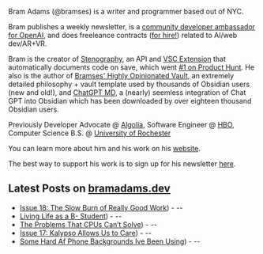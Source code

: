 Bram Adams (@bramses) is a writer and programmer based out of NYC. 

Bram publishes a weekly newsletter, is a [community developer ambassador for OpenAI](https://platform.openai.com/ambassadors), and does freeleance contracts ([for hire!](https://www.bramadams.dev/about/#consulting)) related to AI/web dev/AR+VR. 

Bram is the creator of [Stenography](https://stenography.dev), an API and [VSC Extension](https://marketplace.visualstudio.com/items?itemName=Stenography.stenography) that automatically documents code on save, which went [#1 on Product Hunt](https://www.producthunt.com/products/stenography#stenography). He also is the author of [Bramses' Highly Opinionated Vault](https://github.com/bramses/bramses-highly-opinionated-vault-2023), an extremely detailed philosophy + vault template used by thousands of Obsidian users (new and old!), and [ChatGPT MD](https://github.com/bramses/chatgpt-md), a (nearly) seemless integration of Chat GPT into Obsidian which has been downloaded by over eighteen thousand Obsidian users.

Previously Developer Advocate @ [Algolia](https://www.algolia.com/), Software Engineer @ [HBO](https://www.hbo.com/), Computer Science B.S. @ [University of Rochester](https://rochester.edu/)

You can learn more about him and his work on his [website](https://www.bramadams.dev/about/). 

The best way to support his work is to sign up for his newsletter [here](https://www.bramadams.dev/#/portal/).


## Latest Posts on [bramadams.dev](https://www.bramadams.dev/)

<!--START_SECTION:feed-->
* [Issue 18: The Slow Burn of Really Good Work](https:&#x2F;&#x2F;www.bramadams.dev&#x2F;202307161909&#x2F;)) -  -- 
* [Living Life as a B- Student](https:&#x2F;&#x2F;www.bramadams.dev&#x2F;202307141838&#x2F;)) -  -- 
* [The Problems That CPUs Can’t Solve](https:&#x2F;&#x2F;www.bramadams.dev&#x2F;202307141835&#x2F;)) -  -- 
* [Issue 17: Kalypso Allows Us to Care](https:&#x2F;&#x2F;www.bramadams.dev&#x2F;202307091804&#x2F;)) -  -- 
* [Some Hard Af Phone Backgrounds Ive Been Using](https:&#x2F;&#x2F;www.bramadams.dev&#x2F;202307072315&#x2F;)) -  -- 
<!--END_SECTION:feed-->
